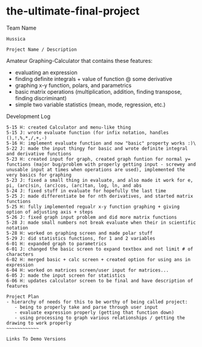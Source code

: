 # the-ultimate-final-project

Team Name
~~~~~~~~~
Hussica

Project Name / Description
~~~~~~~~~~~~~~~~~~~~~~~~~~
Amateur Graphing-Calculator that contains these features:
- evaluating an expression
- finding definite integrals + value of function @ some derivative
- graphing x-y function, polars, and parametrics
- basic matrix operations (multiplication, addition, finding transpose, finding discriminant)
- simple two variable statistics (mean, mode, regression, etc.)

Development Log
~~~~~~~~~~~~~~~
5-15 H: created Calculator and menu-like thing
5-15 J: wrote evaluate function (for infix notation, handles (),!,%,*,/,+,-)
5-16 H: implement evaluate function and now "basic" property works :)\
5-22 J: made the input thingy for basic and wrote definite integral and derivative functions
5-23 H: created input for graph, created graph funtion for normal y= functions (major bug/problem with properly getting input - screwey and unusable input at times when operations are used), implemented the very basics for graphing
5-23 J: fixed a small thing in evaluate, and also made it work for e, pi, (arc)sin, (arc)cos, (arc)tan, log, ln, and abs
5-24 J: fixed stuff in evaluate for hopefully the last time
5-25 J: made differentiate be for nth derivatives, and started matrix functions
5-25 H: fully implemented regualr x-y function graphing + giving option of adjusting axis + steps
5-26 J: fixed graph input problem and did more matrix functions
5-28 J: made small numbers not break evaluate when their in scientific notation
5-28 H: worked on graphing screen and made polar stuff
5-29 J: did statistics functions, for 1 and 2 variables
6-01 H: expanded graph to parametrics
6-01 J: changed the basic screen to expand textbox and not limit # of characters
6-02 H: merged basic + calc screen + created option for using ans in expression
6-04 H: worked on matrices screen/user input for matrices...
6-05 J: made the input screen for statistics
6-06 H: updates calculator screen to be final and have description of features

Project Plan
- hierarchy of needs for this to be worthy of being called project:
   - being to properly take and parse through user input
   - evaluate expression properly (getting that function down)
   - using processing to graph various relationships / getting the drawing to work properly
~~~~~~~~~~~~

Links To Demo Versions
~~~~~~~~~~~~~~~~~~~~~~
